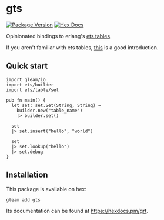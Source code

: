 # gts

[![Package Version](https://img.shields.io/hexpm/v/grt)](https://hex.pm/packages/grt)
[![Hex Docs](https://img.shields.io/badge/hex-docs-ffaff3)](https://hexdocs.pm/grt/)

Opinionated bindings to erlang's [ets tables](https://www.erlang.org/doc/man/ets.html).

If you aren't familiar with ets tables, [this](https://elixirschool.com/en/lessons/storage/ets) is a good introduction.


## Quick start

```gleam
import gleam/io
import ets/builder
import ets/table/set

pub fn main() {
  let set: set.Set(String, String) =
    builder.new("table_name")
    |> builder.set()

  set
  |> set.insert("hello", "world")

  set
  |> set.lookup("hello")
  |> set.debug
}
```

## Installation

This package is available on hex:

```sh
gleam add gts
```
Its documentation can be found at <https://hexdocs.pm/grt>.
